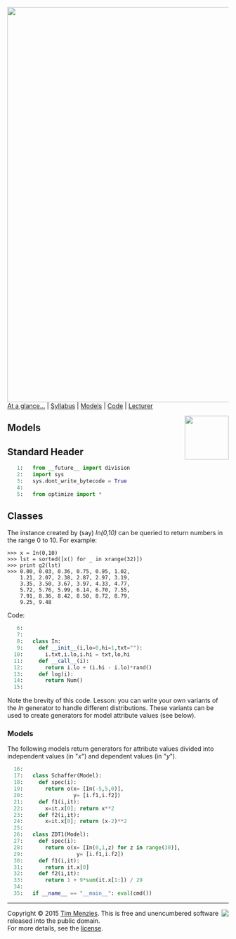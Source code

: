 [<img width=900 src="https://raw.githubusercontent.com/txt/mase/master/img/banner1.png">](https://github.com/txt/mase/blob/master/README.md)   
[At a glance...](https://github.com/txt/mase/blob/master/OVERVIEW.md) |
[Syllabus](https://github.com/txt/mase/blob/master/SYLLABUS.md) |
[Models](https://github.com/txt/mase/blob/master/MODELS.md) |
[Code](https://github.com/txt/mase/tree/master/src) |
[Lecturer](http://menzies.us) 


<a href="models.py"><img width=100 align=right src="https://raw.githubusercontent.com/txt/mase/master/img/py.png"></a>

## Models

## Standard Header

````python
   1:   from __future__ import division
   2:   import sys
   3:   sys.dont_write_bytecode = True
   4:   
   5:   from optimize import *
````

## Classes

The instance created by (say) _In(0,10)_
can be queried to return numbers in the range 0 to 10.
For example:

    >>> x = In(0,10)
    >>> lst = sorted([x() for _ in xrange(32)])
    >>> print g2(lst)
    >>> 0.00, 0.03, 0.36, 0.75, 0.95, 1.02, 
        1.21, 2.07, 2.38, 2.87, 2.97, 3.19, 
        3.35, 3.50, 3.67, 3.97, 4.33, 4.77, 
        5.72, 5.76, 5.99, 6.14, 6.70, 7.55, 
        7.91, 8.36, 8.42, 8.50, 8.72, 8.79, 
        9.25, 9.48

Code:

````python
   6:   
   7:   
   8:   class In:
   9:     def __init__(i,lo=0,hi=1,txt=""):
  10:       i.txt,i.lo,i.hi = txt,lo,hi
  11:     def __call__(i): 
  12:       return i.lo + (i.hi - i.lo)*rand()
  13:     def log(i): 
  14:       return Num()
  15:   
````

Note the brevity of this code. Lesson:
you can write your own variants of the _In_ generator
to handle different distributions.
These variants can be used to create generators for 
model attribute values (see below).

### Models

The following models return generators for attribute values
divided into independent values (in "_x_") and
dependent values (in "_y_").

````python
  16:   
  17:   class Schaffer(Model):
  18:     def spec(i):
  19:       return o(x= [In(-5,5,0)],
  20:                y= [i.f1,i.f2])
  21:     def f1(i,it):
  22:       x=it.x[0]; return x**2
  23:     def f2(i,it):
  24:       x=it.x[0]; return (x-2)**2
  25:   
  26:   class ZDT1(Model):
  27:     def spec(i):
  28:       return o(x= [In(0,1,z) for z in range(30)],
  29:                 y= [i.f1,i.f2])
  30:     def f1(i,it):
  31:       return it.x[0]
  32:     def f2(i,it):
  33:       return 1 + 9*sum(it.x[1:]) / 29
  34:   
  35:   if __name__ == "__main__": eval(cmd())
````


_________

<img align=right src="https://raw.githubusercontent.com/txt/mase/master/img/pd-icon.png">Copyright © 2015 [Tim Menzies](http://menzies.us).
This is free and unencumbered software released into the public domain.   
For more details, see the [license](https://github.com/txt/mase/blob/master/LICENSE.md).


